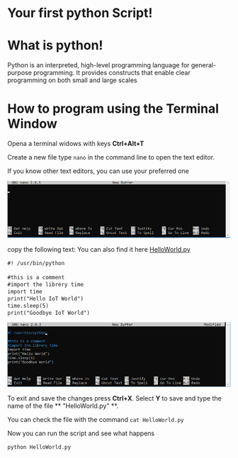 # Your first python Script!

# What is python!

Python is an interpreted, high-level programming language for general-purpose programming.
It provides constructs that enable clear programming on both small and large scales

# How to program using the Terminal Window

Opena a terminal widows with keys **Ctrl+Alt+T**

Create a new file
type `nano` in the command line to open the text editor.

If you know other text editors, you can use your preferred one

![pick](pictures/miscellaneous/python_nano.png)

copy the following text:
You can also find it here [HelloWorld.py](../scripts/HelloWorld.py)
```
#! /usr/bin/python

#this is a comment
#import the librery time
import time
print("Hello IoT World")
time.sleep(5)
print("Goodbye IoT World")
```
![pick](pictures/miscellaneous/python_nano_sript.png)

To exit and save the changes press **Ctrl+X**. Select **Y** to save and type the name of the file ** "HelloWorld.py" **.

You can check the file with the command `cat HelloWorld.py`

Now you can run the script and see what happens
```
python HelloWorld.py
```



